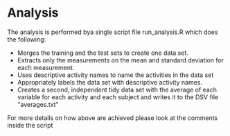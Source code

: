 # Analysis

The analysis is performed bya single script file run_analysis.R which does the following:
* Merges the training and the test sets to create one data set.
* Extracts only the measurements on the mean and standard deviation for each measurement. 
* Uses descriptive activity names to name the activities in the data set
* Appropriately labels the data set with descriptive activity names. 
* Creates a second, independent tidy data set with the average of each variable for each activity and each subject and writes it to the DSV file "averages.txt"

For more details on how above are achieved please look at the comments inside the script
